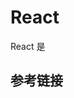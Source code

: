 <!--
 * @Author: SilvesterChiao
 * @Date: 2020-07-03 10:17:46
 * @LastEditors: SilvesterChiao
 * @LastEditTime: 2020-07-20 17:05:25
--> 

# React

React 是

## 参考链接
